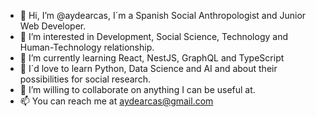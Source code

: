 - 👋 Hi, I’m @aydearcas, I´m a Spanish Social Anthropologist and Junior Web Developer.
- 👀 I’m interested in Development, Social Science, Technology and Human-Technology relationship.
- 🌱 I’m currently learning React, NestJS, GraphQL and TypeScript
- 🌱 I´d love to learn Python, Data Science and AI and about their possibilities for social research.
- 💞️ I’m willing to collaborate on anything I can be useful at.
- 📫 You can reach me at aydearcas@gmail.com

<!---
aydearcas/aydearcas is a ✨ special ✨ repository because its `README.md` (this file) appears on your GitHub profile.
You can click the Preview link to take a look at your changes.Send feedback
--->
